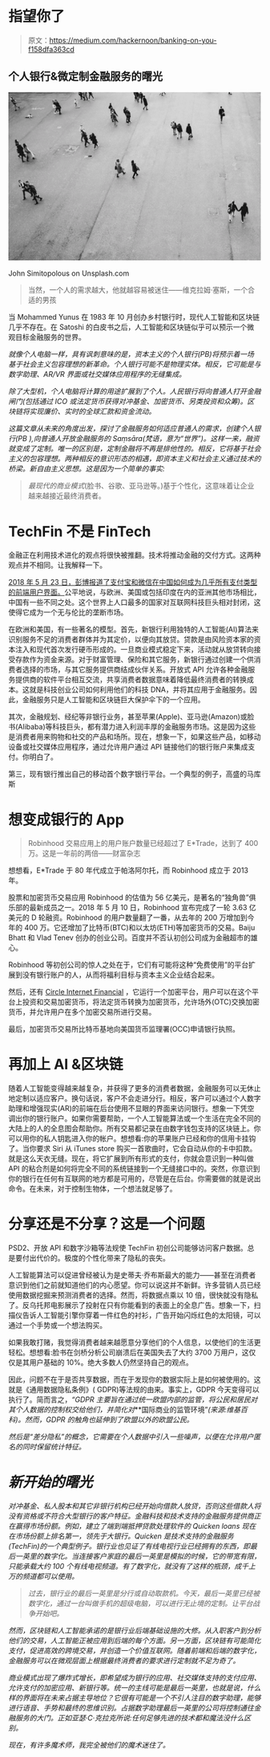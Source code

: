# 指望你了

> 原文：<https://medium.com/hackernoon/banking-on-you-f158dfa363cd>

## 个人银行&微定制金融服务的曙光

![](img/4c91f3a48b11a8e184e328e077f7480e.png)

John Simitopolous on Unsplash.com

> 当然，一个人的需求越大，他就越容易被迷住——维克拉姆·塞斯，一个合适的男孩

当 Mohammed Yunus 在 1983 年 10 月创办乡村银行时，现代人工智能和区块链几乎不存在。在 Satoshi 的白皮书之后，人工智能和区块链似乎可以预示一个微观目标金融服务的世界。

*就像个人电脑一样，具有讽刺意味的是，资本主义的个人银行(PB)将预示着一场基于社会主义包容理想的新革命。个人银行可能不是物理实体。相反，它可能是与数字助理、AR/VR 界面或社交媒体应用程序的无缝集成。*

*除了大型机，个人电脑将计算的用途扩展到了个人。人民银行将向普通人打开金融闸门(包括通过 ICO 或法定货币获得对冲基金、加密货币、另类投资和众筹)。区块链将实现廉价、实时的全球汇款和资金流动。*

*这篇文章从未来的角度出发，探讨了金融服务如何适应普通人的需求，创建个人银行(PB ),向普通人开放金融服务的 Saṃsāra(梵语，意为“世界”)。这样一来，融资就变成了定制。唯一的区别是，定制金融将不再是排他性的。相反，它将基于社会主义的包容理想。两种相反的意识形态的相遇，即资本主义和社会主义通过技术的桥梁。新自由主义思想。这是因为一个简单的事实:*

> *最现代的商业模式*(脸书、谷歌、亚马逊等。)基于个性化，这意味着让企业越来越接近最终消费者。

# TechFin 不是 FinTech

金融正在利用技术进化的观点将很快被推翻。技术将推动金融的交付方式。这两种观点并不相同。让我解释一下。

[2018 年 5 月 23 日，彭博报道了支付宝和微信在中国如何成为几乎所有支付类型的前端用户界面。](https://www.bloomberg.com/graphics/2018-payment-systems-china-usa/)公平地说，与欧洲、美国或包括印度在内的亚洲其他市场相比，中国有一些不同之处。这个世界上人口最多的国家对互联网科技巨头相对封闭，这使得它成为一个无与伦比的垄断市场。

在欧洲和美国，有一些著名的模型。首先，新银行利用独特的人工智能(AI)算法来识别服务不足的消费者群体并为其定价，以便向其放贷。贷款是由风险资本家的资本注入和现代首次发行硬币形成的。一旦商业模式稳定下来，活动就从放贷转向接受存款作为资金来源。对于财富管理、保险和其它服务，新银行通过创建一个供消费者选择的市场，与其它服务提供商结成伙伴关系。开放式 API 允许各种金融服务提供商的软件平台相互交流，共享消费者数据意味着降低最终消费者的转换成本。这就是科技创业公司如何利用他们的科技 DNA，并将其应用于金融服务。因此，金融服务只是人工智能和区块链巨大保护伞下的一个应用。

其次，金融规划、经纪等非银行业务，甚至苹果(Apple)、亚马逊(Amazon)或脸书(Alibaba)等科技巨头，都有潜力进入利润丰厚的金融服务市场。这是因为这些是消费者用来购物和社交的产品和场所。现在，想象一下，如果这些产品，如移动设备或社交媒体应用程序，通过允许用户通过 API 链接他们的银行账户来集成支付。你明白了。

第三，现有银行推出自己的移动首个数字银行平台。一个典型的例子，高盛的马库斯

# 想变成银行的 App

> Robinhood 交易应用上的用户账户数量已经超过了 E*Trade，达到了 400 万。这是一年前的两倍——财富杂志

想想看，E*Trade 于 80 年代成立于帕洛阿尔托，而 Robinhood 成立于 2013 年。

股票和加密货币交易应用 Robinhood 的估值为 56 亿美元，是著名的“独角兽”俱乐部的最新成员之一。2018 年 5 月 10 日，Robinhood 宣布完成了一轮 3.63 亿美元的 D 轮融资。Robinhood 的用户数量翻了一番，从去年的 200 万增加到今年的 400 万。它还增加了比特币(BTC)和以太坊(ETH)等加密货币的交易。Baiju Bhatt 和 Vlad Tenev 创办的创业公司。百度并不否认初创公司成为金融超市的雄心。

Robinhood 等初创公司的惊人之处在于，它们有可能将这种“免费使用”的平台扩展到没有银行账户的人，从而将福利目标与资本主义企业结合起来。

然后，还有 [Circle Internet Financial](https://www.circle.com/en/about) ，它运行一个加密平台，用户可以在这个平台上投资和交易加密货币，将法定货币转换为加密货币，允许场外(OTC)交换加密货币，并允许用户在多个加密交易所进行交易。

最后，加密货币交易所比特币基地向美国货币监理署(OCC)申请银行执照。

# 再加上 AI &区块链

随着人工智能变得越来越复杂，并获得了更多的消费者数据，金融服务可以无休止地定制以适应客户。换句话说，客户不会走进分行。相反，客户可以通过个人数字助理和增强现实(AR)的前端在后台使用不显眼的界面来访问银行。想象一下凭空调出你的银行账户。如果你需要帮助，一个人工智能算法或一个生活在完全不同的大陆上的人的全息图会帮助你。所有交易都记录在由数字钱包支持的区块链上。你可以用你的私人钥匙进入你的帐户。想想看:你的苹果账户已经和你的信用卡挂钩了。当你要求 Siri 从 iTunes store 购买一首歌曲时，它会自动从你的卡中扣款。就是这么天衣无缝。现在，将它扩展到所有形式的支付，你就会意识到一种叫做 API 的粘合剂是如何将完全不同的系统链接到一个无缝接口中的。突然，你意识到你的银行在任何有互联网的地方都是可用的，尽管是在后台。你需要做的就是说出命令。在未来，对于控制生物体，一个想法就足够了。

# 分享还是不分享？这是一个问题

PSD2、开放 API 和数字沙箱等法规使 TechFin 初创公司能够访问客户数据。总是要付出代价的。极度的个性化带来了隐私的丧失。

人工智能算法可以促进曾经被认为是史蒂夫·乔布斯最大的能力——甚至在消费者意识到他们之前就知道他们的内心愿望。你可以说这并不新鲜。许多营销人员已经使用数据挖掘来预测消费者的选择。然而，将数据点乘以 10 倍，很快就没有隐私了。反乌托邦电影展示了投射在只有你能看到的表面上的全息广告。想象一下，扫描仪告诉人工智能引擎你穿着一件红色的衬衫，广告开始闪烁红色的太阳镜，可以通过一个手势或一个想法购买。

如果我敢打赌，我觉得消费者越来越愿意分享他们的个人信息，以使他们的生活更轻松。想想看:脸书在剑桥分析公司崩溃后在美国失去了大约 3700 万用户，这仅仅是其用户基础的 10%。绝大多数人仍然坚持自己的观点。

因此，问题不在于是否共享数据，而在于发现你的数据实际上是如何被使用的。这就是《通用数据隐私条例》( GDPR)等法规的由来。事实上，GDPR 今天变得可以执行了。简而言之，*“GDPR 主要旨在通过统一欧盟内部的监管，将公民和居民对其个人数据的控制权交给他们，并简化对*[](https://en.wikipedia.org/wiki/International_business)**国际商业的监管环境”*(来源:维基百科)。然而，GDPR 的触角也延伸到了欧盟以外的欧盟公民。*

*然后是“差分隐私”的概念，它需要在个人数据中引入一些噪声，以便在允许用户匿名的同时保留统计特征。*

# *新开始的曙光*

*对冲基金、私人股本和其它非银行机构已经开始向借款人放贷，否则这些借款人将没有资格或不符合大型银行的客户特征。金融科技和技术支持的金融服务提供商正在赢得市场份额。例如，建立了端到端抵押贷款处理软件的 Quicken loans 现在在市场份额上排名第一，领先于大银行。Quicken 是技术支持的金融服务(TechFin)的一个典型例子。银行业也见证了有线电视行业已经拥有的东西，即最后一英里的数字化。当连接客户家庭的最后一英里是模拟的时候，它的带宽有限，只能承载大约 100 个有线电视频道。有了数字化，就没有了这样的瓶颈，成千上万的频道都可以使用。*

> *过去，银行业的最后一英里是分行或自动取款机。今天，最后一英里已经被数字化，通过一台叫做手机的超级电脑，可以进行无止境的定制。让平台战争开始吧。*

*然而，区块链和人工智能承诺的是银行业后端基础设施的大修。从入职客户到分析他们的交易，人工智能正被应用到后端的每个方面。另一方面，区块链有可能简化支付，促进高效的跨境交易，并创造一个价值互联网。随着前端和后端的数字化，金融服务可以在微观层面上根据最终消费者的要求进行定制就不足为奇了。*

*商业模式出现了爆炸式增长，即希望成为银行的应用、社交媒体支持的支付应用、允许支付的加密应用、新银行等。统一的主线可能是最后一英里，也就是说，什么样的界面将在未来占据主导地位？它很有可能是一个不引人注目的数字助理，能够进行语音、手势和最终的思维识别。占据数字助理最后一英里的公司将控制通往金融服务的大门。正如亚瑟·C·克拉克所说:任何足够先进的技术都和魔法没什么区别。*

*现在，有许多魔术师，我完全被他们的魔术迷住了。*